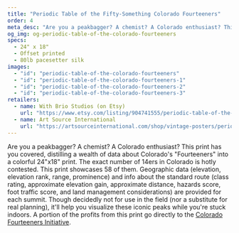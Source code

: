 ```yaml
---
title: "Periodic Table of the Fifty-Something Colorado Fourteeners"
order: 4
meta_desc: "Are you a peakbagger? A chemist? A Colorado enthusiast? This print has you covered, distilling a wealth of data about Colorado's 'Fourteeners' into a colorful 24x18 print."
og_img: og-periodic-table-of-the-colorado-fourteeners
specs:
  - 24" x 18"
  - Offset printed
  - 80lb pacesetter silk
images:
  - "id": "periodic-table-of-the-colorado-fourteeners"
  - "id": "periodic-table-of-the-colorado-fourteeners-1"
  - "id": "periodic-table-of-the-colorado-fourteeners-2"
  - "id": "periodic-table-of-the-colorado-fourteeners-3"
retailers:
  - name: With Brio Studios (on Etsy)
    url: "https://www.etsy.com/listing/904741555/periodic-table-of-the-fifty-something"
  - name: Art Source International
    url: "https://artsourceinternational.com/shop/vintage-posters/periodic-table-of-the-fifty-something-colorado-fourteeners/"
---
```


Are you a peakbagger? A chemist? A Colorado enthusiast? This print has you covered, distilling a wealth of data about Colorado's "Fourteeners" into a colorful 24"x18" print. The exact number of 14ers in Colorado is hotly contested. This print showcases 58 of them. Geographic data (elevation, elevation rank, range, prominence) and info about the standard route (class rating, approximate elevation gain, approximate distance, hazards score, foot traffic score, and land management considerations) are provided for each summit. Though decidedly not for use in the field (nor a substitute for real planning), it'll help you visualize these iconic peaks while you're stuck indoors. A portion of the profits from this print go directly to the [Colorado Fourteeners Initiative](https://www.14ers.org/).
